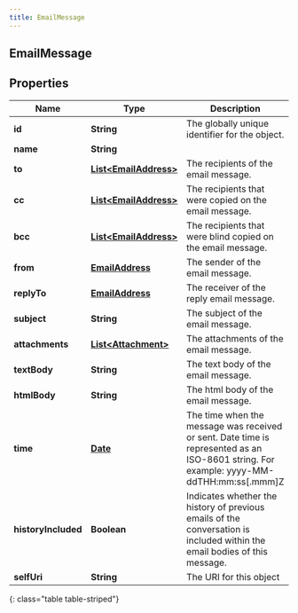 ```yaml
---
title: EmailMessage
---
```


## EmailMessage

## Properties

| Name                | Type                                                                 | Description                                                                                                                             | Notes      |
| ------------------- | -------------------------------------------------------------------- | --------------------------------------------------------------------------------------------------------------------------------------- | ---------- |
| **id**              | <!----><!---->**String**<!---->                                      | The globally unique identifier for the object.                                                                                          | [optional] |
| **name**            | <!----><!---->**String**<!---->                                      |                                                                                                                                         | [optional] |
| **to**              | <!----><!---->[**List&lt;EmailAddress&gt;**](EmailAddress.md)<!----> | The recipients of the email message.                                                                                                    |            |
| **cc**              | <!----><!---->[**List&lt;EmailAddress&gt;**](EmailAddress.md)<!----> | The recipients that were copied on the email message.                                                                                   | [optional] |
| **bcc**             | <!----><!---->[**List&lt;EmailAddress&gt;**](EmailAddress.md)<!----> | The recipients that were blind copied on the email message.                                                                             | [optional] |
| **from**            | <!----><!---->[**EmailAddress**](EmailAddress.md)<!---->             | The sender of the email message.                                                                                                        |            |
| **replyTo**         | <!----><!---->[**EmailAddress**](EmailAddress.md)<!---->             | The receiver of the reply email message.                                                                                                | [optional] |
| **subject**         | <!----><!---->**String**<!---->                                      | The subject of the email message.                                                                                                       | [optional] |
| **attachments**     | <!----><!---->[**List&lt;Attachment&gt;**](Attachment.md)<!---->     | The attachments of the email message.                                                                                                   | [optional] |
| **textBody**        | <!----><!---->**String**<!---->                                      | The text body of the email message.                                                                                                     |            |
| **htmlBody**        | <!----><!---->**String**<!---->                                      | The html body of the email message.                                                                                                     | [optional] |
| **time**            | <!----><!---->[**Date**](Date.md)<!---->                             | The time when the message was received or sent. Date time is represented as an ISO-8601 string. For example: yyyy-MM-ddTHH:mm:ss[.mmm]Z | [optional] |
| **historyIncluded** | <!----><!---->**Boolean**<!---->                                     | Indicates whether the history of previous emails of the conversation is included within the email bodies of this message.               | [optional] |
| **selfUri**         | <!----><!---->**String**<!---->                                      | The URI for this object                                                                                                                 | [optional] |

{: class="table table-striped"}
